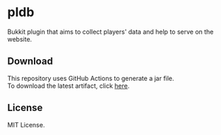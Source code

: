 # pldb
Bukkit plugin that aims to collect players' data and help to serve on the website.

## Download
This repository uses GitHub Actions to generate a jar file.\
To download the latest artifact, click [here](https://nightly.link/yude/pldb/workflows/build/master/Package.zip).

## License
MIT License.